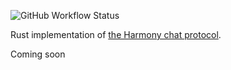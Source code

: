 ![GitHub Workflow Status](https://img.shields.io/github/workflow/status/yusdacra/harmony_rust_sdk/Rust)

Rust implementation of [the Harmony chat protocol](https://github.com/harmony-development).

Coming soon
